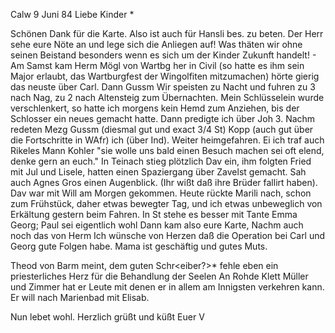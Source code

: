  Calw 9 Juni 84
Liebe Kinder <Marie>*

Schönen Dank für die Karte. Also ist auch für Hansli bes. zu beten. Der Herr sehe eure Nöte an und lege sich die Anliegen auf! Was thäten wir ohne seinen Beistand besonders wenn es sich um der Kinder Zukunft handelt! - Am Samst kam Herm Mögl von Wartbg her in Civil (so hatte es ihm sein Major erlaubt, das Wartburgfest der Wingolfiten mitzumachen) hörte gierig das neuste über Carl. Dann Gussm Wir speisten zu Nacht und fuhren zu 3 nach Nag, zu 2 nach Altensteig zum Übernachten. Mein Schlüsselein wurde verschlenkert, so hatte ich morgens kein Hemd zum Anziehen, bis der Schlosser ein neues gemacht hatte. Dann predigte ich über Joh 3. Nachm redeten Mezg Gussm (diesmal gut und exact 3/4 St) Kopp (auch gut über die Fortschritte in WAfr) ich (über Ind). Weiter heimgefahren. Ei ich traf auch Rikeles Mann Kohler "sie wolle uns bald einen Besuch machen sei oft elend, denke gern an euch." In Teinach stieg plötzlich Dav ein, ihm folgten Fried mit Jul und Lisele, hatten einen Spaziergang über Zavelst gemacht. Sah auch Agnes Gros einen Augenblick. (Ihr wißt daß ihre Brüder fallirt haben). Dav war mit Will am Morgen gekommen. Heute rückte Marili nach, schon zum Frühstück, daher etwas bewegter Tag, und ich etwas unbeweglich von Erkältung gestern beim Fahren. In St stehe es besser mit Tante Emma Georg; Paul sei eigentlich wohl Dann kam also eure Karte, Nachm auch noch das von Herm Ich wünsche von Herzen daß die Operation bei Carl und Georg gute Folgen habe. Mama ist geschäftig und gutes Muts.

Theod von Barm meint, dem guten Schr<eiber?>* fehle eben ein priesterliches Herz für die Behandlung der Seelen An Rohde Klett Müller und Zimmer hat er Leute mit denen er in allem am Innigsten verkehren kann. Er will nach Marienbad mit Elisab.

Nun lebet wohl. Herzlich grüßt und küßt
 Euer V
